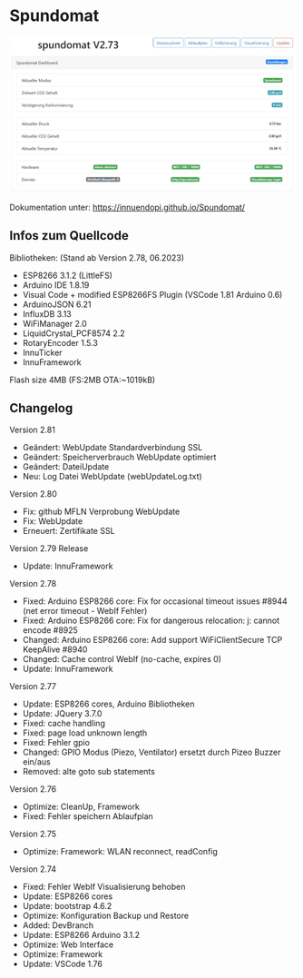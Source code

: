 # Spundomat

![ov1](/docs/img/Spundomat01.jpg)

Dokumentation unter: <https://innuendopi.github.io/Spundomat/>

## Infos zum Quellcode

Bibliotheken: (Stand ab Version 2.78, 06.2023)

- ESP8266 3.1.2 (LittleFS)
- Arduino IDE 1.8.19
- Visual Code + modified ESP8266FS Plugin (VSCode 1.81 Arduino 0.6)
- ArduinoJSON 6.21
- InfluxDB 3.13
- WiFiManager 2.0
- LiquidCrystal_PCF8574 2.2
- RotaryEncoder 1.5.3
- InnuTicker
- InnuFramework

Flash size 4MB (FS:2MB OTA:~1019kB)

## Changelog

Version 2.81

- Geändert:     WebUpdate Standardverbindung SSL
- Geändert:     Speicherverbrauch WebUpdate optimiert
- Geändert:     DateiUpdate
- Neu:          Log Datei WebUpdate (webUpdateLog.txt)

Version 2.80

- Fix:          github MFLN Verprobung WebUpdate
- Fix:          WebUpdate
- Erneuert:     Zertifikate SSL

Version 2.79 Release

- Update:     InnuFramework

Version 2.78

- Fixed:      Arduino ESP8266 core: Fix for occasional timeout issues #8944 (net error timeout - WebIf Fehler)
- Fixed:      Arduino ESP8266 core: Fix for dangerous relocation: j: cannot encode #8925
- Changed:    Arduino ESP8266 core: Add support WiFiClientSecure TCP KeepAlive #8940
- Changed:    Cache control WebIf (no-cache, expires 0)
- Update:     InnuFramework

Version 2.77

- Update:   ESP8266 cores, Arduino Bibliotheken
- Update:   JQuery 3.7.0
- Fixed:    cache handling
- Fixed:    page load unknown length
- Fixed:    Fehler gpio
- Changed:  GPIO Modus (Piezo, Ventilator) ersetzt durch Pizeo Buzzer ein/aus
- Removed:  alte goto sub statements

Version 2.76

- Optimize: CleanUp, Framework
- Fixed:    Fehler speichern Ablaufplan

Version 2.75

- Optimize: Framework: WLAN reconnect, readConfig

Version 2.74

- Fixed:    Fehler WebIf Visualisierung behoben
- Update:   ESP8266 cores
- Update:   bootstrap 4.6.2
- Optimize: Konfiguration Backup und Restore
- Added:    DevBranch
- Update:   ESP8266 Arduino 3.1.2
- Optimize: Web Interface
- Optimize: Framework
- Update:   VSCode 1.76
